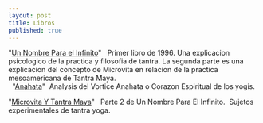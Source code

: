 ```yaml
---
layout: post
title: Libros
published: true
---
```

"[Un Nombre Para el Infinito](https://williamenck.github.io/es/assets/espa%C3%B1ol/libros/Un%20Nombre%20Para%20El%20Infinito.pdf)"   Primer libro de 1996. Una explicacion psicologico de la practica y filosofia de tantra. La segunda parte es una explicacion del concepto de Microvita en relacion de la practica mesoamericana de Tantra Maya.  
 
"[Anahata](https://williamenck.github.io/es/assets/espa%C3%B1ol/libros/Anahata-es.pdf)"  Analysis del Vortice Anahata o Corazon Espiritual de los yogis.  

"[Microvita Y Tantra Maya](https://williamenck.github.io/es/assets/espa%C3%B1ol/libros/Microvita%20Y%20Tantra%20Maya.pdf)"   Parte 2 de Un Nombre Para El Infinito.  Sujetos experimentales de tantra yoga.
